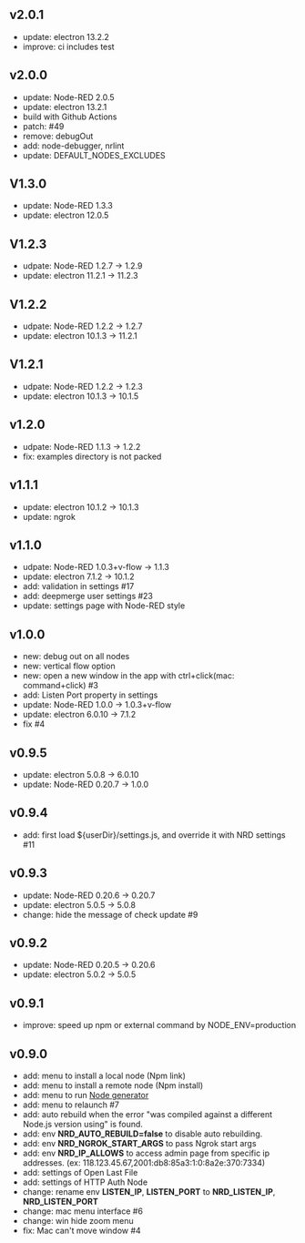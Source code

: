 ## v2.0.1
- update: electron 13.2.2
- improve: ci includes test

## v2.0.0
- update: Node-RED 2.0.5
- update: electron 13.2.1
- build with Github Actions
- patch: #49
- remove: debugOut
- add: node-debugger, nrlint
- update: DEFAULT_NODES_EXCLUDES

## V1.3.0
- update: Node-RED 1.3.3
- update: electron 12.0.5

## V1.2.3
- udpate: Node-RED 1.2.7 -> 1.2.9
- update: electron 11.2.1 -> 11.2.3

## V1.2.2
- udpate: Node-RED 1.2.2 -> 1.2.7
- update: electron 10.1.3 -> 11.2.1

## V1.2.1
- udpate: Node-RED 1.2.2 -> 1.2.3
- update: electron 10.1.3 -> 10.1.5

## v1.2.0
- udpate: Node-RED 1.1.3 -> 1.2.2
- fix: examples directory is not packed

## v1.1.1
- update: electron 10.1.2 -> 10.1.3
- update: ngrok

## v1.1.0
- udpate: Node-RED 1.0.3+v-flow -> 1.1.3
- update: electron 7.1.2 -> 10.1.2
- add: validation in settings #17
- add: deepmerge user settings #23
- update: settings page with Node-RED style

## v1.0.0
- new: debug out on all nodes
- new: vertical flow option
- new: open a new window in the app with ctrl+click(mac: command+click) #3
- add: Listen Port property in settings
- update: Node-RED 1.0.0 -> 1.0.3+v-flow
- update: electron 6.0.10 -> 7.1.2
- fix #4

## v0.9.5
- update: electron 5.0.8 -> 6.0.10
- update: Node-RED 0.20.7 -> 1.0.0

## v0.9.4
- add: first load ${userDir}/settings.js, and override it with NRD settings #11

## v0.9.3
- update: Node-RED 0.20.6 -> 0.20.7
- update: electron 5.0.5 -> 5.0.8
- change: hide the message of check update #9

## v0.9.2
- update: Node-RED 0.20.5 -> 0.20.6
- update: electron 5.0.2 -> 5.0.5

## v0.9.1
- improve: speed up npm or external command by NODE_ENV=production

## v0.9.0
- add: menu to install a local node (Npm link)
- add: menu to install a remote node (Npm install)
- add: menu to run [Node generator](https://github.com/node-red/node-red-nodegen)
- add: menu to relaunch #7
- add: auto rebuild when the error "was compiled against a different Node.js version using" is found.
- add: env **NRD_AUTO_REBUILD=false** to disable auto rebuilding.
- add: env **NRD_NGROK_START_ARGS** to pass Ngrok start args
- add: env **NRD_IP_ALLOWS** to access admin page from specific ip addresses. (ex: 118.123.45.67,2001:db8:85a3:1:0:8a2e:370:7334)
- add: settings of Open Last File
- add: settings of HTTP Auth Node
- change: rename env **LISTEN_IP**, **LISTEN_PORT** to **NRD_LISTEN_IP**, **NRD_LISTEN_PORT**
- change: mac menu interface #6
- change: win hide zoom menu
- fix: Mac can't move window #4
